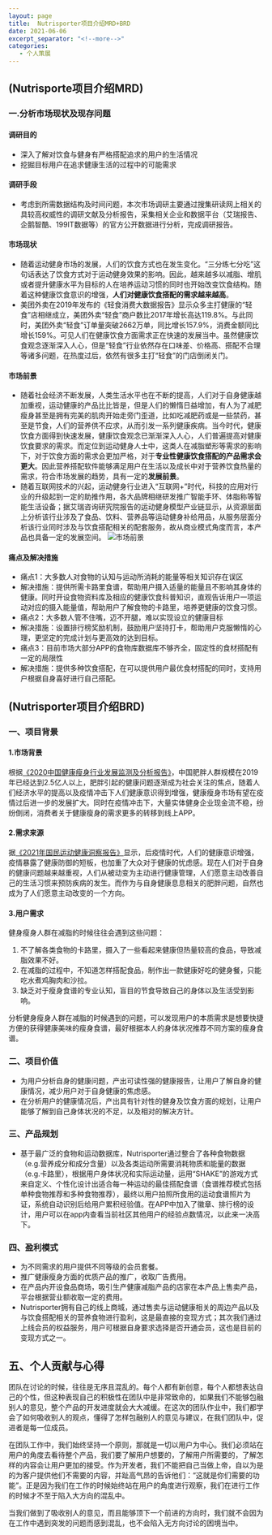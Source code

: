```yaml
---
layout: page
title: 	Nutrisporter项目介绍MRD+BRD
date: 2021-06-06
excerpt_separator: "<!--more-->"
categories:
   - 个人策展
---
```


## (Nutrisporte项目介绍MRD)

### 一.分析市场现状及现存问题
#### 调研目的
- 深入了解对饮食与健身有严格搭配追求的用户的生活情况
- 挖掘目标用户在追求健康生活的过程中的可能需求

<!--more-->

#### 调研手段
- 考虑到所需数据结构及时间问题，本次市场调研主要通过搜集研读网上相关的具较高权威性的调研文献及分析报告，采集相关企业和数据平台（艾瑞报告、企鹅智酷、199IT数据等）的官方公开数据进行分析，完成调研报告。

#### 市场现状
- 随着运动健身市场的发展，人们的饮食方式也在发生变化。“三分练七分吃”这句话表达了饮食方式对于运动健身效果的影响。因此，越来越多以减脂、增肌或者提升健康水平为目标的人在培养运动习惯的同时也开始改变饮食结构。随着这种健康饮食意识的增强，**人们对健康饮食搭配的需求越来越高**。
- 美团外卖在2019年发布的《轻食消费大数据报告》显示众多主打健康的“轻食”店相继成立，美团外卖“轻食”商户数比2017年增长高达119.8%。与此同时，美团外卖“轻食”订单量突破2662万单，同比增长157.9%，消费金额同比增长159%。可见人们在健康饮食方面需求正在快速的发展当中。虽然健康饮食观念逐渐深入人心，但是“轻食”行业依然存在口味差、价格高、搭配不合理等诸多问题，在热度过后，依然有很多主打“轻食”的门店倒闭关门。

#### 市场前景
- 随着社会经济不断发展，人类生活水平也在不断的提高，人们对于自身健康越加重视，运动健康的产品比比皆是，但是人们的懒惰日益增加，有人为了减肥瘦身甚至是拥有完美的肌肉开始走旁门歪道，比如吃减肥药或是一些禁药，甚至是节食，人们的营养供不应求，从而引发一系列健康疾病。当今时代，健康饮食方面得到快速发展，健康饮食观念已渐渐深入人心，人们普遍提高对健康饮食要求的需求。而定位到运动健身人士中，这类人在减脂塑形等需求的影响下，对于饮食方面的需求会更加严格，对于**专业性健康饮食搭配的产品需求会更大**。因此营养搭配软件能够满足用户在生活以及成长中对于营养饮食热量的需求，符合市场发展的趋势，具有一定的**发展前景**。
- 随着互联网技术的兴起，运动健身行业进入“互联网+”时代，科技的应用对行业的升级起到一定的助推作用，各大品牌相继研发推广智能手环、体脂称等智能生活设备；据艾瑞咨询研究院报告的运动健身模型产业链显示，从资源层面上分析该行业涉及了食品、饮料、营养品等运动健身补给用品，从服务层面分析该行业同时涉及与饮食搭配相关的配套服务，故从商业模式角度而言，本产品也具备一定的发展空间。
![市场前景](https://gitee.com/ChowiLau/community-of-practice/raw/master/111.png)

#### 痛点及解决措施
- 痛点1：大多数人对食物的认知与运动所消耗的能量等相关知识存在误区
- 解决措施：提供所需卡路里食谱，帮助用户摄入适量的能量且不影响其身体的健康。同时开设食物资料库及相应的健康饮食科普知识，直观告诉用户一项运动对应的摄入能量值，帮助用户了解食物的卡路里，培养更健康的饮食习惯。
- 痛点2：大多数人管不住嘴，迈不开腿，难以实现设立的健康目标
- 解决措施：设置排行榜奖励机制，鼓励用户坚持打卡，帮助用户克服懒惰的心理，更坚定的完成计划与更高效的达到目标。
- 痛点3：目前市场大部分APP的食物库数据库不够齐全，固定性的食材搭配有一定的局限性
- 解决措施：提供多种饮食搭配，在可以提供用户最优食材搭配的同时，支持用户根据自身喜好进行自己搭配。


## (Nutrisporter项目介绍BRD)
### 一、项目背景
#### 1.市场背景
根据[《2020中国健康瘦身行业发展监测及分析报告》](https://www.iimedia.cn/c400/69547.html)，中国肥胖人群规模在2019年已经达到2.5亿人以上，肥胖引起的健康问题逐渐成为社会关注的焦点，随着人们经济水平的提高以及疫情冲击下人们健康意识得到增强，健康瘦身市场有望在疫情过后进一步的发展扩大。同时在疫情冲击下，大量实体健身企业现金流不稳，纷纷倒闭，消费者关于健康瘦身的需求更多的转移到线上APP。

#### 2.需求来源
据[《2021年国民运动健康洞察报告》](https://www.iresearch.com.cn/Detail/report?id=3733&isfree=0)显示，后疫情时代，人们的健康意识增强，疫情暴露了健康防御的短板，也加重了大众对于健康的忧虑感。现在人们对于自身的健康问题越来越重视，人们从被动变为主动进行健康管理，人们愿意主动改善自己的生活习惯来预防疾病的发生。而作为与自身健康息息相关的肥胖问题，自然也成为了人们愿意主动改变的一个方向。

#### 3.用户需求
健身瘦身人群在减脂的时候往往会遇到这些问题：
1.  不了解各类食物的卡路里，摄入了一些看起来健康但热量较高的食品，导致减脂效果不好。
2.  在减脂的过程中，不知道怎样搭配食品，制作出一款健康好吃的健身餐，只能吃水煮鸡胸肉和沙拉。
3.  缺乏对于瘦身食谱的专业认知，盲目的节食导致自己的身体以及生活受到影响。

分析健身瘦身人群在减脂的时候遇到的问题，可以发现用户的本质需求是想要快捷方便的获得健康美味的瘦身食谱，最好根据本人的身体状况推荐不同方案的瘦身食谱。

### 二、项目价值

* 为用户分析自身的健康问题，产出可读性强的健康报告，让用户了解自身的健康情况，减少用户对于自身健康的焦虑感。
* 在分析用户的健康情况后，产出具有针对性的健身及饮食方面的规划，让用户能够了解到自己身体状况的不足，以及相对的解决方针。

### 三、产品规划
* 基于最广泛的食物和运动数据库，Nutrisporter通过整合了各种食物数据（e.g.营养成分和成分含量）以及各类运动所需要消耗物质和能量的数据（e.g.卡路里），根据用户身体状况和实际运动量，运用“SHAKE”的游戏方式来自定义、个性化设计出适合每一种运动的最佳搭配食谱（食谱推荐模式包括单种食物推荐和多种食物推荐），最终以用户拍照所食用的运动食谱照片为证，系统自动识别后给用户累积经验值。在APP中加入了徽章、排行榜的设计，用户可以在app内查看当前社区其他用户的经验点数情况，以此来一决高下。

### 四、盈利模式
* 为不同需求的用户提供不同等级的会员套餐。
* 推广健康瘦身方面的优质产品的推广，收取广告费用。
* 在产品内开设食品商场，吸引生产健康减脂产品的店家在本产品上售卖产品，平台根据营业额收取一定的费用。
* Nutrisporter拥有自己的线上商城，通过售卖与运动健康相关的周边产品以及与饮食搭配相关的营养食物进行盈利，这是最直接的变现方式；其次我们通过上线会员的权益服务，用户可根据自身要求选择是否开通会员，这也是目前的变现方式之一。

## 五、个人贡献与心得
团队在讨论的时候，往往是无序且混乱的。每个人都有新创意，每个人都想表达自己的个性，但这种表现自己的积极性在团队中是非常致命的，如果我们不能够包融别人的意见，整个产品的开发进度就会大大减缓。在这次的团队作业中，我们都学会了如何吸收别人的观点，懂得了怎样包融别人的意见与建议，在我们团队中，促进者是每一位成员。

在团队工作中，我们始终坚持一个原则，那就是一切以用户为中心。我们必须站在用户的角度去看待整个产品，我们要了解用户想要的，了解用户所需要的，了解怎样的内容会让用户更加的接受。作为开发者，我们不能把自己当做上帝，自以为是的为客户提供他们不需要的内容，并趾高气昂的告诉他们：“这就是你们需要的功能”。正是因为我们在工作的时候始终站在用户的角度进行观察，我们在进行工作的时候才不至于陷入大方向的混乱中。

当我们做到了吸收别人的意见，而且能够顶下一个前进的方向时，我们就不会因为在工作中遇到突发的问题而感到混乱，也不会陷入无方向讨论的困境当中。

